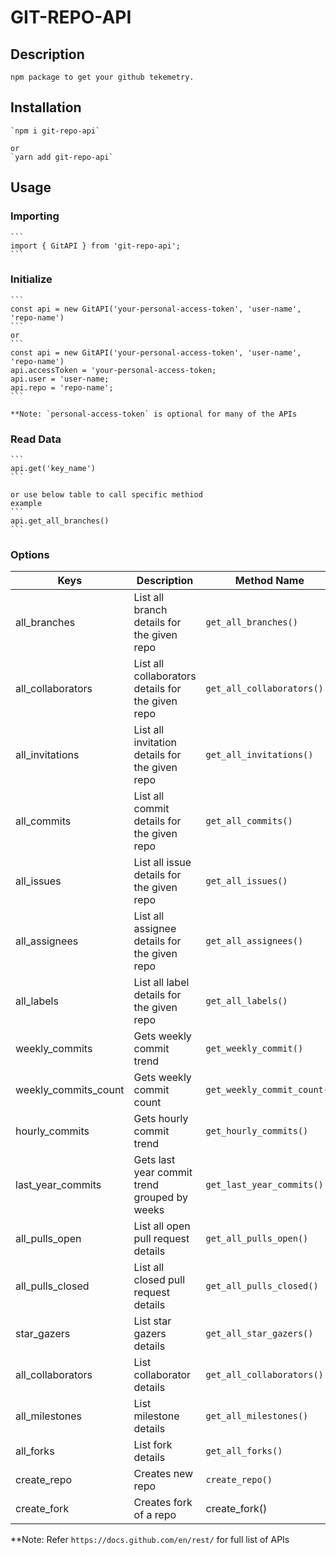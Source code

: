 # GIT-REPO-API

## Description
    npm package to get your github tekemetry.
## Installation
    `npm i git-repo-api`

    or
    `yarn add git-repo-api`


## Usage

### Importing
    ```
    import { GitAPI } from 'git-repo-api';
    ```
### Initialize
    ```
    const api = new GitAPI('your-personal-access-token', 'user-name', 'repo-name')
    ```
    or
    ```
    const api = new GitAPI('your-personal-access-token', 'user-name', 'repo-name')
    api.accessToken = 'your-personal-access-token;
    api.user = 'user-name;
    api.repo = 'repo-name';
    ```
    
    **Note: `personal-access-token` is optional for many of the APIs

### Read Data
    ```
    api.get('key_name')
    ```

    or use below table to call specific methiod
    example
    ```
    api.get_all_branches()
    ```

### Options
| Keys                 | Description                                       | Method Name                 |
| -------------------- | ------------------------------------------------- | --------------------------- |
| all_branches         | List all branch details for the given repo        | `get_all_branches()`        |
| all_collaborators    | List all collaborators details for the given repo | `get_all_collaborators()`   |
| all_invitations      | List all invitation details for the given repo    | `get_all_invitations()`     |
| all_commits          | List all commit details for the given repo        | `get_all_commits()`         |
| all_issues           | List all issue details for the given repo         | `get_all_issues()`          |
| all_assignees        | List all assignee details for the given repo      | `get_all_assignees()`       |
| all_labels           | List all label details for the given repo         | `get_all_labels()`          |
| weekly_commits       | Gets weekly commit trend                          | `get_weekly_commit()`       |
| weekly_commits_count | Gets weekly commit count                          | `get_weekly_commit_count()` |
| hourly_commits       | Gets hourly commit trend                          | `get_hourly_commits()`      |
| last_year_commits    | Gets last year commit trend grouped by weeks      | `get_last_year_commits()`   |
| all_pulls_open       | List all open pull request details                | `get_all_pulls_open()`      |
| all_pulls_closed     | List all closed pull request details              | `get_all_pulls_closed()`    |
| star_gazers          | List star gazers details                          | `get_all_star_gazers()`     |
| all_collaborators    | List collaborator  details                        | `get_all_collaborators()`   |
| all_milestones       | List milestone details                            | `get_all_milestones()`      |
| all_forks            | List fork details                                 | `get_all_forks()`           |
| create_repo| Creates new repo | `create_repo()`|
| create_fork | Creates fork of a repo | create_fork()


**Note: Refer `https://docs.github.com/en/rest/` for full list of APIs